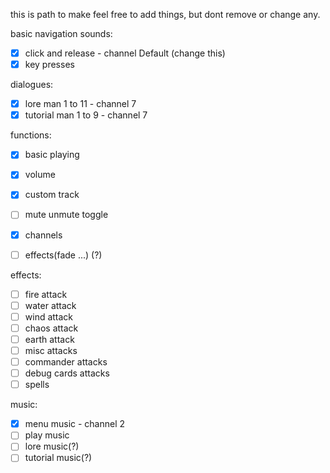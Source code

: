 this is path to make
feel free to add things, but dont remove or change any.


basic navigation sounds:
- [x]   click and release - channel Default (change this)
- [x]   key presses

dialogues:
- [x]  lore man 1 to 11 - channel 7
- [x]  tutorial man 1 to 9 - channel 7

functions:
- [x]  basic playing 
- [x]  volume
- [x]  custom track
- [ ]  mute unmute toggle
- [x]  channels
- [ ]  effects(fade ...) (?)


effects:
- [ ]  fire attack
- [ ]  water attack
- [ ]  wind attack
- [ ]  chaos attack
- [ ]  earth attack
- [ ]  misc attacks
- [ ]  commander attacks
- [ ]  debug cards attacks
- [ ]  spells

music:
- [x]  menu music - channel 2
- [ ]  play music
- [ ]  lore music(?)
- [ ]  tutorial music(?)